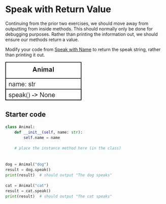 # Speak with Return Value

Continuing from the prior two exercises, we should move away from outputting from inside methods. This should normally only be done for debugging purposes. Rather than printing the information out, we should ensure our methods return a value.

Modify your code from [Speak with Name](speak-with-name.md) to return the speak string, rather than printing it out.

![Student UML](examples/uml-animal-speak.png)

## Starter code
```python
class Animal:
    def __init__(self, name: str):
        self.name = name
    
    # place the instance method here (in the class)


dog = Animal("dog")
result = dog.speak()  
print(result)  # should output "The dog speaks"

cat = Animal("cat")
result = cat.speak()
print(result)  # should output "The cat speaks"
```
